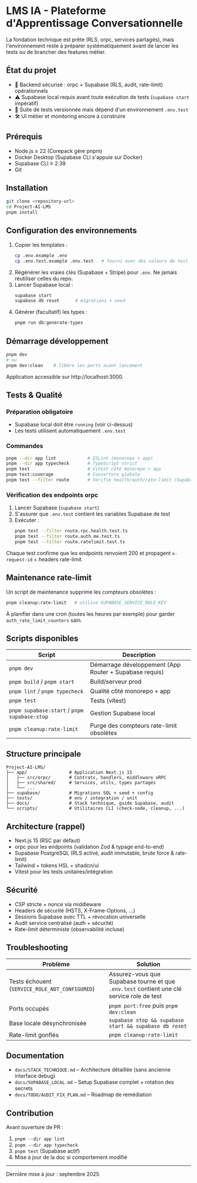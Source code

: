 # LMS IA - Plateforme d'Apprentissage Conversationnelle

La fondation technique est prête (RLS, orpc, services partagés), mais l'environnement reste à préparer systématiquement avant de lancer les tests ou de brancher des features métier.

## État du projet
- 🧱 Backend sécurisé : orpc + Supabase (RLS, audit, rate-limit) opérationnels
- ⚠️ Supabase local requis avant toute exécution de tests (`supabase start` impératif)
- 🧪 Suite de tests versionnée mais dépend d'un environnement `.env.test`
- 🛠️ UI métier et monitoring encore à construire

## Prérequis
- Node.js ≥ 22 (Corepack gère pnpm)
- Docker Desktop (Supabase CLI s'appuie sur Docker)
- Supabase CLI ≥ 2.39
- Git

## Installation
```bash
git clone <repository-url>
cd Project-AI-LMS
pnpm install
```

## Configuration des environnements
1. Copier les templates :
   ```bash
   cp .env.example .env
   cp .env.test.example .env.test   # fourni avec des valeurs de test sûres
   ```
2. Régénérer les vraies clés (Supabase + Stripe) pour `.env`. Ne jamais réutiliser celles du repo.
3. Lancer Supabase local :
   ```bash
   supabase start
   supabase db reset      # migrations + seed
   ```
4. Générer (facultatif) les types :
   ```bash
   pnpm run db:generate-types
   ```

## Démarrage développement
```bash
pnpm dev
# ou
pnpm dev:clean    # libère les ports avant lancement
```
Application accessible sur http://localhost:3000.

## Tests & Qualité
### Préparation obligatoire
- Supabase local doit être `running` (voir ci-dessus)
- Les tests utilisent automatiquement `.env.test`

### Commandes
```bash
pnpm --dir app lint            # ESLint (monorepo + app)
pnpm --dir app typecheck       # TypeScript strict
pnpm test                      # Vitest côté monorepo + app
pnpm test:coverage             # Couverture globale
pnpm test --filter route       # Vérifie health/auth/rate-limit (Supabase requis)
```

### Vérification des endpoints orpc
1. Lancer Supabase (`supabase start`)
2. S'assurer que `.env.test` contient les variables Supabase de test
3. Exécuter :
   ```bash
   pnpm test --filter route.rpc.health.test.ts
   pnpm test --filter route.auth.me.test.ts
   pnpm test --filter route.ratelimit.test.ts
   ```
Chaque test confirme que les endpoints renvoient 200 et propagent `x-request-id` + headers rate-limit.

## Maintenance rate-limit
Un script de maintenance supprime les compteurs obsolètes :
```bash
pnpm cleanup:rate-limit   # utilise SUPABASE_SERVICE_ROLE_KEY
```
À planifier dans une cron (toutes les heures par exemple) pour garder `auth_rate_limit_counters` sain.

## Scripts disponibles
| Script | Description |
| --- | --- |
| `pnpm dev` | Démarrage développement (App Router + Supabase requis) |
| `pnpm build` / `pnpm start` | Build/serveur prod |
| `pnpm lint` / `pnpm typecheck` | Qualité côté monorepo + app |
| `pnpm test` | Tests (vitest) |
| `pnpm supabase:start` / `pnpm supabase:stop` | Gestion Supabase local |
| `pnpm cleanup:rate-limit` | Purge des compteurs rate-limit obsolètes |

## Structure principale
```
Project-AI-LMS/
├── app/                # Application Next.js 15
│   ├── src/orpc/       # Contrats, handlers, middleware oRPC
│   ├── src/shared/     # Services, utils, types partagés
│   └── ...
├── supabase/           # Migrations SQL + seed + config
├── tests/              # env / integration / unit
├── docs/               # Stack technique, guide Supabase, audit
└── scripts/            # Utilitaires CLI (check-node, cleanup, ...)
```

## Architecture (rappel)
- Next.js 15 (RSC par défaut)
- orpc pour les endpoints (validation Zod & typage end-to-end)
- Supabase PostgreSQL (RLS activé, audit immutable, brute force & rate-limit)
- Tailwind + tokens HSL + shadcn/ui
- Vitest pour les tests unitaires/intégration

## Sécurité
- CSP stricte + nonce via middleware
- Headers de sécurité (HSTS, X-Frame-Options, …)
- Sessions Supabase avec TTL + révocation universelle
- Audit service centralisé (auth + sécurité)
- Rate-limit déterministe (observabilité incluse)

## Troubleshooting
| Problème | Solution |
| --- | --- |
| Tests échouent (`SERVICE_ROLE_NOT_CONFIGURED`) | Assurez-vous que Supabase tourne et que `.env.test` contient une clé service role de test |
| Ports occupés | `pnpm port:free` puis `pnpm dev:clean` |
| Base locale désynchronisée | `supabase stop && supabase start && supabase db reset` |
| Rate-limit gonflés | `pnpm cleanup:rate-limit` |

## Documentation
- `docs/STACK_TECHNIQUE.md` – Architecture détaillée (sans ancienne interface debug)
- `docs/SUPABASE_LOCAL.md` – Setup Supabase complet + rotation des secrets
- `docs/TODO/AUDIT_FIX_PLAN.md` – Roadmap de remédiation

## Contribution
Avant ouverture de PR :
1. `pnpm --dir app lint`
2. `pnpm --dir app typecheck`
3. `pnpm test` (Supabase actif)
4. Mise à jour de la doc si comportement modifié

---

Dernière mise à jour : septembre 2025
